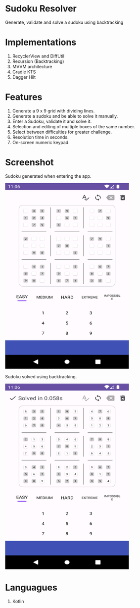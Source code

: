 # Sudoku Resolver
Generate, validate and solve a sudoku using backtracking

# Implementations
1. RecyclerView and DiffUtil
2. Recursion (Backtracking)
3. MVVM architecture
4. Gradle KTS
5. Dagger Hilt

# Features
1. Generate a 9 x 9 grid with dividing lines.
2. Generate a sudoku and be able to solve it manually.
3. Enter a Sudoku, validate it and solve it.
4. Selection and editing of multiple boxes of the same number.
5. Select between difficulties for greater challenge.
6. Resolution time in seconds.
7. On-screen numeric keypad.

# Screenshot
<p>Sudoku generated when entering the app.</p>
<img src="/app/src/debug/assets/Screenshot_1697497576.png" width = "400" height = "600" alt = "Sudoku generated when entering the app.">

<p>Sudoku solved using backtracking.</p>
<img src="/app/src/debug/assets/Screenshot_1697497587.png" width = "400" height = "600" alt = "Sudoku solved using backtracking.">

# Languagues
1. Kotlin
